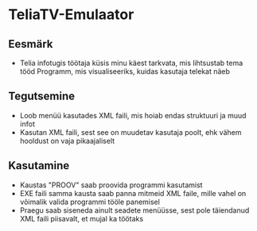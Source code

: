 # TeliaTV-Emulaator

## Eesmärk
+ Telia infotugis töötaja küsis minu käest tarkvata, mis lihtsustab tema tööd
	Programm, mis visualiseeriks, kuidas kasutaja telekat näeb

## Tegutsemine
+ Loob menüü kasutades XML faili, mis hoiab endas struktuuri ja muud infot
+ Kasutan XML faili, sest see on muudetav kasutaja poolt, ehk vähem hooldust
	on vaja pikaajaliselt

## Kasutamine
+ Kaustas "PROOV" saab proovida programmi kasutamist
+ EXE faili samma kausta saab panna mitmeid XML faile, mille vahel on võimalik
	valida programmi tööle panemisel
+ Praegu saab siseneda ainult seadete menüüsse, sest pole täiendanud XML faili
	piisavalt, et mujal ka töötaks
